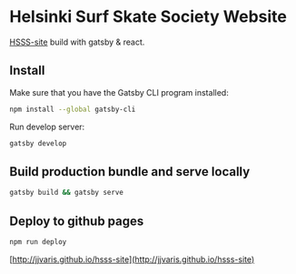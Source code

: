# Helsinki Surf Skate Society Website

[HSSS-site](http://jjvaris.github.io/hsss-site) build with gatsby & react.

## Install

Make sure that you have the Gatsby CLI program installed:

```sh
npm install --global gatsby-cli
```

Run develop server:

```sh
gatsby develop
```

## Build production bundle and serve locally

```sh
gatsby build && gatsby serve
```

## Deploy to github pages

```sh
npm run deploy
```

[http://jjvaris.github.io/hsss-site](http://jjvaris.github.io/hsss-site)
